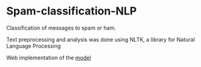 # Spam-classification-NLP
Classification of messages to spam or ham.

Text preprocessing and analysis was done using NLTK, a library for Natural Language Processing

Web implementation of the [model](https://texurator.herokuapp.com)

